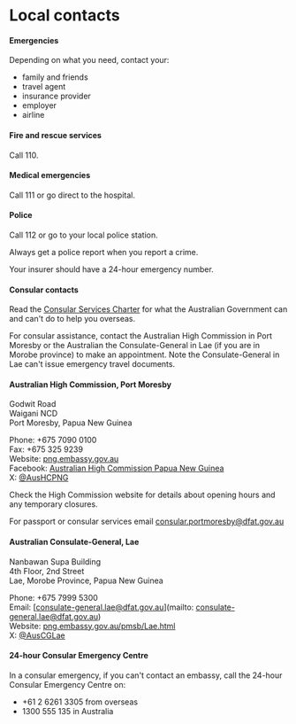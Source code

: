 # Local contacts

#### Emergencies

Depending on what you need, contact your:

* family and friends
* travel agent
* insurance provider
* employer
* airline

#### Fire and rescue services

Call 110.

#### Medical emergencies

Call 111 or go direct to the hospital.

#### Police

Call 112 or go to your local police station.

Always get a police report when you report a crime.

Your insurer should have a 24-hour emergency number.

#### Consular contacts

Read the [Consular Services Charter](/node/46) for what the Australian Government can and can't do to help you overseas.

For consular assistance, contact the Australian High Commission in Port Moresby or the Australian the Consulate-General in Lae (if you are in Morobe province) to make an appointment. Note the Consulate-General in Lae can't issue emergency travel documents.

#### Australian High Commission, Port Moresby

Godwit Road  
Waigani NCD  
Port Moresby, Papua New Guinea  
  
Phone: +675 7090 0100  
Fax: +675 325 9239  
Website: [png.embassy.gov.au](http://www.png.embassy.gov.au/)  
Facebook: [Australian High Commission Papua New Guinea](https://www.facebook.com/AusHCPNG/?ref=ts&fref=ts)  
X: [@AusHCPNG](https://twitter.com/AusHCPNG)

Check the High Commission website for details about opening hours and any temporary closures.

For passport or consular services email [consular.portmoresby@dfat.gov.au](mailto:consular.portmoresby@dfat.gov.au)

#### Australian Consulate-General, Lae

Nanbawan Supa Building  
4th Floor, 2nd Street  
Lae, Morobe Province, Papua New Guinea  
  
Phone: +675 7999 5300  
Email: [consulate-general.lae@dfat.gov.au](mailto: consulate-general.lae@dfat.gov.au)  
Website: [png.embassy.gov.au/pmsb/Lae.html](https://png.embassy.gov.au/pmsb/Lae.html)  
X: [@AusCGLae](https://twitter.com/AusCGLae)

#### 24-hour Consular Emergency Centre

In a consular emergency, if you can't contact an embassy, call the 24-hour Consular Emergency Centre on:

* +61 2 6261 3305 from overseas
* 1300 555 135 in Australia